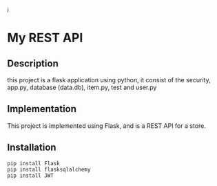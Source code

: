 i
# My REST API 

## Description 
this project is a flask application using python, it consist of the security, 
app.py, database (data.db), item.py, test and user.py 

## Implementation 

This project is implemented using Flask, and is a REST API for a store. 


## Installation 
```
pip install Flask 
pip install flasksqlalchemy 
pip install JWT 
